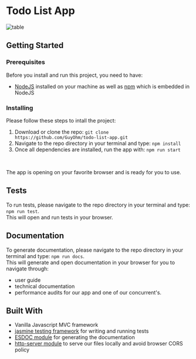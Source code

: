 # Todo List App

![table](../manual/asset/complete-todo.png)  

## Getting Started

### Prerequisites
Before you install and run this project, you need to have:
- [NodeJS](https://nodejs.org/en/) installed on your machine as well as [npm](https://www.npmjs.com/) which is embedded in NodeJS

### Installing
Please follow these steps to intall the project:
1. Download or clone the repo: `git clone https://github.com/GuyOhm/todo-list-app.git`
2. Navigate to the repo directory in your terminal and type: `npm install`
3. Once all dependencies are installed, run the app with: `npm run start`  
<br>

The app is opening on your favorite browser and is ready for you to use.

## Tests
To run tests, please navigate to the repo directory in your terminal and type: `npm run test`.  
This will open and run tests in your browser.

## Documentation
To generate documentation, please navigate to the repo directory in your terminal and type: `npm run docs`.  
This will generate and open documentation in your browser for you to navigate through:
- user guide
- technical documentation
- performance audits for our app and one of our concurrent's.

## Built With
* Vanilla Javascript MVC framework
* [jasmine testing framework](https://jasmine.github.io/) for writing and running tests
* [ESDOC module](https://esdoc.org/) for generating the documentation
* [http-server module](https://www.npmjs.com/package/http-server) to serve our files locally and avoid browser CORS policy